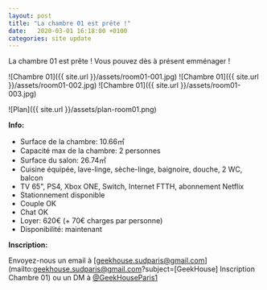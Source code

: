 ```yaml
---
layout: post
title: "La chambre 01 est prête !"
date:   2020-03-01 16:18:00 +0100
categories: site update
---
```

La chambre 01 est prête ! Vous pouvez dès à présent emménager !

![Chambre 01]({{ site.url }}/assets/room01-001.jpg)
![Chambre 01]({{ site.url }}/assets/room01-002.jpg)
![Chambre 01]({{ site.url }}/assets/room01-003.jpg)

![Plan]({{ site.url }}/assets/plan-room01.png)

**Info:**

* Surface de la chambre: 10.66&#13217;
* Capacité max de la chambre: 2 personnes
* Surface du salon: 26.74&#13217;
* Cuisine équipée, lave-linge, sèche-linge, baignoire, douche, 2 WC, balcon
* TV 65", PS4, Xbox ONE, Switch, Internet FTTH, abonnement Netflix
* Stationnement disponible
* Couple OK
* Chat OK
* Loyer: 620&#8364; (+ 70&#8364; charges par personne)
* Disponibilité: maintenant

**Inscription:**

Envoyez-nous un email à [geekhouse.sudparis@gmail.com](mailto:geekhouse.sudparis@gmail.com?subject=[GeekHouse] Inscription Chambre 01) ou un DM à [@GeekHouseParis1](https://twitter.com/GeekHouseParis1)
